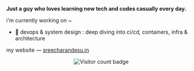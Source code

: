 **Just a guy who loves learning new tech and codes casually every day.**

i'm currently working on ~

- 🌱 devops & system design : deep diving into ci/cd, containers, infra & architecture

my website — [sreecharandesu.in](https://sreecharandesu.in)

<p align="center">
  <img src="https://visitor-badge.laobi.icu/badge?page_id=sreecharan-desu.sreecharan-desu" alt="Visitor count badge" />
</p>


